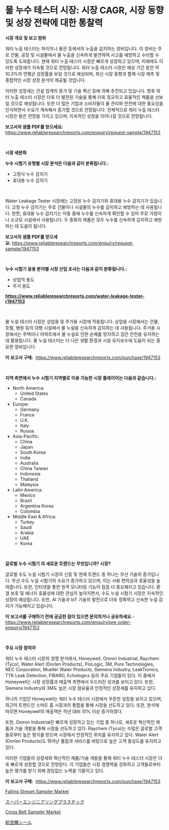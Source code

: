 <p><h1>물 누수 테스터 시장: 시장 CAGR, 시장 동향 및 성장 전략에 대한 통찰력</h1></p><p><strong>시장 개요 및 보고 범위</strong></p>
<p><p>워터 누출 테스터는 파이프나 물관 등에서의 누출을 감지하는 장비입니다. 이 장비는 주로 건물, 공장 및 시설물에서 물 누출을 신속하게 발견하여 사고를 예방하고 수리할 수 있도록 도와줍니다. 현재 워터 누출 테스터 시장은 빠르게 성장하고 있으며, 미래에도 이러한 성장세가 지속될 것으로 전망됩니다. 워터 누출 테스터 시장은 예상 기간 동안 약 10.3%의 연평균 성장률을 보일 것으로 예상되며, 최신 시장 동향과 함께 시장 예측 및 종합적인 시장 성장 분석이 제공될 것입니다.</p><p>이러한 성장세는 건설 업계의 증가 및 기술 혁신 등에 의해 추진되고 있습니다. 향후 워터 누출 테스터 시장은 더욱 더 발전된 기술을 통해 더욱 정교하고 효율적인 제품을 선보일 것으로 예상됩니다. 또한 더 많은 기업과 소비자들이 물 관리와 안전에 대한 중요성을 인식하면서 수요가 계속해서 증가할 것으로 전망됩니다. 전체적으로 워터 누출 테스터 시장은 밝은 전망을 가지고 있으며, 지속적인 성장을 이어나갈 것으로 전망됩니다.</p></p>
<p><strong>보고서의 샘플 PDF를 받으세요:</strong> <a href="https://www.reliableresearchreports.com/enquiry/request-sample/1947153">https://www.reliableresearchreports.com/enquiry/request-sample/1947153</a></p>
<p>&nbsp;</p>
<p><strong>시장 세분화</strong></p>
<p><strong>누수 시험기 유형별 시장 분석은 다음과 같이 분류됩니다.:</strong></p>
<p><ul><li>고정식 누수 감지기</li><li>휴대용 누수 감지기</li></ul></p>
<p>&nbsp;</p>
<p><p>Water Leakage Tester 시장에는 고정된 누수 감지기와 휴대용 누수 감지기가 있습니다. 고정 누수 감지기는 주로 건물이나 시설물의 누수를 감지하고 예방하는 데 사용됩니다. 한편, 휴대용 누수 감지기는 이동 중에 누수를 신속하게 확인할 수 있어 주로 가정이나 소규모 시설에서 사용됩니다. 두 종류의 제품은 모두 누수를 신속하게 감지하고 예방하는 데 도움이 됩니다.</p></p>
<p><strong>보고서의 샘플 PDF를 받으세요:</strong>&nbsp;<a href="https://www.reliableresearchreports.com/enquiry/request-sample/1947153">https://www.reliableresearchreports.com/enquiry/request-sample/1947153</a></p>
<p>&nbsp;</p>
<p><strong> 누수 시험기 응용 분야별 시장 산업 조사는 다음과 같이 분류됩니다.:</strong></p>
<p><ul><li>상업적 용도</li><li>주거 용도</li></ul></p>
<p><strong><a href="https://www.reliableresearchreports.com/water-leakage-tester-r1947153">https://www.reliableresearchreports.com/water-leakage-tester-r1947153</a></strong></p>
<p>&nbsp;</p>
<p><p>물 누설 테스터 시장은 상업용 및 주거용 시장에 적용됩니다. 상업용 시장에서는 건물, 호텔, 병원 등의 대형 시설에서 물 누설을 신속하게 감지하는 데 사용됩니다. 주거용 시장에서는 주택이나 아파트에서 물 누설로 인한 손해를 방지하고 집안 안전을 유지하는 데 활용됩니다. 물 누설 테스터는 더 나은 생활 환경과 시설 유지보수에 도움이 되는 중요한 장비입니다.</p></p>
<p><strong>이 보고서 구매:</strong>&nbsp; <a href="https://www.reliableresearchreports.com/purchase/1947153">https://www.reliableresearchreports.com/purchase/1947153</a></p>
<p>&nbsp;</p>
<p><strong>지역 측면에서 누수 시험기 지역별로 이용 가능한 시장 플레이어는 다음과 같습니다.:</strong></p>
<p><ul>
    <li>
        North America:
        <ul>
            <li>United States</li>
            <li>Canada</li>
        </ul>
    </li>
    <li>
        Europe:
        <ul>
            <li>Germany</li>
            <li>France</li>
            <li>U.K.</li>
            <li>Italy</li>
            <li>Russia</li>
        </ul>
    </li>
    <li>
        Asia-Pacific:
        <ul>
            <li>China</li>
            <li>Japan</li>
            <li>South Korea</li>
            <li>India</li>
            <li>Australia</li>
            <li>China Taiwan</li>
            <li>Indonesia</li>
            <li>Thailand</li>
            <li>Malaysia</li>
        </ul>
    </li>
    <li>
        Latin America:
        <ul>
            <li>Mexico</li>
            <li>Brazil</li>
            <li>Argentina Korea</li>
            <li>Colombia</li>
        </ul>
    </li>
    <li>
        Middle East & Africa:
        <ul>
            <li>Turkey</li>
            <li>Saudi</li>
            <li>Arabia</li>
            <li>UAE</li>
            <li>Korea</li>
        </ul>
    </li>
    </ul></p>
<p>&nbsp;</p>
<p><strong>글로벌 누수 시험기 의 새로운 트렌드는 무엇입니까? 시장?</strong></p>
<p><p>글로벌 수도 누설 시험기 시장의 신흥 및 현재 트렌드 중 하나는 무선 기술의 증가입니다. 무선 수도 누설 시험기의 수요가 증가하고 있으며, 이는 사용 편의성과 효율성을 높여줍니다. 또한, 인터넷을 통한 원격 모니터링 기능이 점점 더 중요해지고 있습니다. 환경 보호 및 에너지 효율성에 대한 관심이 높아지면서, 수도 누설 시험기 시장은 지속적인 성장이 예상됩니다. 또한, AI 기술과 IoT 기술의 발전으로 더욱 정확하고 신속한 누설 감지가 가능해지고 있습니다.</p></p>
<p><strong>이 보고서를 구매하기 전에 궁금한 점이 있으면 문의하거나 공유하세요.</strong>- <a href="https://www.reliableresearchreports.com/enquiry/pre-order-enquiry/1947153">https://www.reliableresearchreports.com/enquiry/pre-order-enquiry/1947153</a></p>
<p>&nbsp;</p>
<p><strong>주요 시장 참여자</strong></p>
<p><p>워터 누수 테스터 시장의 경쟁 분석에서, Honeywell, Omron Industrial, Raychem (Tyco), Water Alert (Dorlen Products), FloLogic, 3M, Pure Technologies, NEC Corporation, Mueller Water Products, Siemens Industry, LeakTronics, TTK Leak Detection, FIBARO, Echologics 등의 주요 기업들이 있다. 이 중에서 Honeywell는 시장 성장률과 매출액 측면에서 두드러진 성과를 보이고 있다. 또한, Siemens Industry와 3M도 높은 시장 점유율과 안정적인 성장세를 유지하고 있다.</p><p>하나의 기업인 Honeywell는 워터 누수 테스터 시장에서 꾸준한 성장을 보이고 있으며, 최근의 트렌드인 스마트 홈 시장과의 통합을 통해 시장을 선도하고 있다. 또한, 분석에 따르면 Honeywell의 매출액은 작년 대비 10% 이상 증가하였다.</p><p>또한, Omron Industrial은 빠르게 성장하고 있는 기업 중 하나로, 새로운 혁신적인 제품과 기술 개발을 통해 시장을 선도하고 있다. Raychem (Tyco)는 수많은 글로벌 고객들로부터 높은 평가를 받으며 시장에서 안정적인 위치를 유지하고 있다. Water Alert (Dorlen Products)도 뛰어난 품질과 서비스를 바탕으로 높은 고객 충성도를 유지하고 있다.</p><p>이러한 기업들의 성장세와 혁신적인 제품/기술 개발을 통해 워터 누수 테스터 시장은 더욱 빠르게 성장할 것으로 전망된다. 각 기업들은 시장 경쟁력을 강화하고 고객들로부터 높은 평가를 받기 위해 끊임없는 노력을 기울이고 있다.</p></p>
<p><strong>이 보고서 구매:</strong>&nbsp;&nbsp;<a href="https://www.reliableresearchreports.com/purchase/1947153">https://www.reliableresearchreports.com/purchase/1947153</a></p>
<p><p><a href="https://github.com/seekum/Market-Research-Report-List-2/blob/main/falling-stream-sampler-market.md">Falling Stream Sampler Market</a></p><p><a href="https://github.com/mohamedbakry57/Market-Research-Report-List-3/blob/main/194301030448.md">スーパーエンジニアリングプラスチック</a></p><p><a href="https://github.com/nancykennedykellievqfqt2/Market-Research-Report-List-2/blob/main/cross-belt-sampler-market.md">Cross Belt Sampler Market</a></p><p><a href="https://github.com/zjkmgcs938405/Market-Research-Report-List-1/blob/main/384121030449.md">航空機シール</a></p></p>